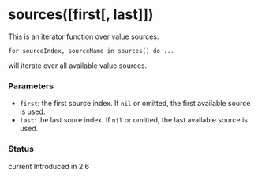 # sources(\[first\[, last]])

This is an iterator function over value sources.

`for sourceIndex, sourceName in sources() do ...`

will iterate over all available value sources.

### Parameters

* `first`: the first source index. If `nil` or omitted, the first available source is used.
* `last`: the last soure index. If `nil` or omitted, the last available source is used.

### Status

current Introduced in 2.6
